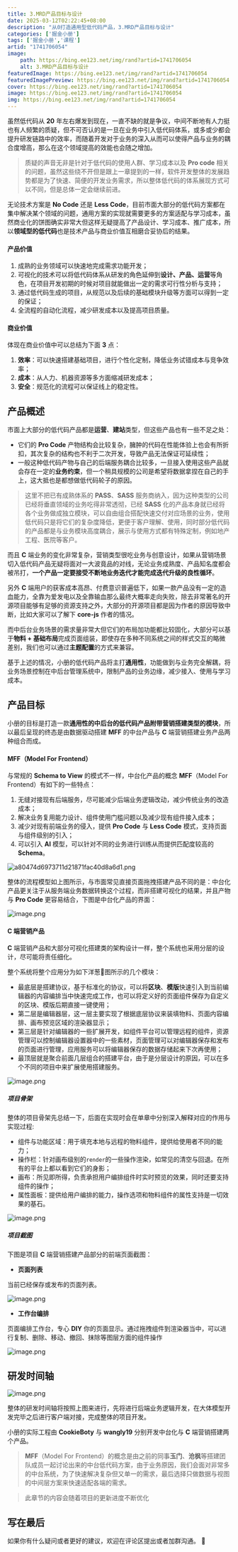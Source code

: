 ```yaml
---
title: 3.MRD产品目标与设计
date: 2025-03-12T02:22:45+08:00
description: "从0打造通用型低代码产品，3.MRD产品目标与设计"
categories: ['掘金小册']
tags: ['掘金小册','课程']
artid: "1741706054"
image:
    path: https://bing.ee123.net/img/rand?artid=1741706054
    alt: 3.MRD产品目标与设计
featuredImage: https://bing.ee123.net/img/rand?artid=1741706054
featuredImagePreview: https://bing.ee123.net/img/rand?artid=1741706054
cover: https://bing.ee123.net/img/rand?artid=1741706054
image: https://bing.ee123.net/img/rand?artid=1741706054
img: https://bing.ee123.net/img/rand?artid=1741706054
---
```


虽然低代码从 **20** 年左右爆发到现在，一直不缺的就是争议，中间不断地有人力挺也有人频繁的质疑，但不可否认的是一旦在业务中引入低代码体系，或多或少都会提升研发链路中的效率，而随着开发对于业务的深入从而可以使得产品与业务的耦合度增高，那么在这个领域提高的效能也会随之增加。

> 质疑的声音无非是针对于低代码的使用人群、学习成本以及 **Pro code** 相关的问题，虽然这些绕不开但是跟上一章提到的一样，软件开发整体的发展趋势都是为了快速、简便的开发业务需求，所以整体低代码的体系展现方式可以不同，但是总体一定会继续前进。

无论技术方案是 **No Code** 还是 **Less Code**，目前市面大部分的低代码方案都在集中解决某个领域的问题，通用方案的实现就需要更多的方案适配与学习成本，虽然商业化的饼图确实非常大但这样无疑提高了产品设计、学习成本、推广成本，所以**领域型的低代码**也是技术产品与商业价值互相磨合妥协后的结果。

#### 产品价值

1. 成熟的业务领域可以快速地完成需求功能开发；
2. 可视化的技术可以将低代码体系从研发的角色延伸到**设计、产品、运营**等角色，在项目开发初期的时候对项目就能做出一定的需求可行性分析与支持；
3. 通过低代码生成的项目，从规范以及后续的基础模块升级等方面可以得到一定的保证；
4. 全流程的自动化流程，减少研发成本以及提高项目质量。

#### 商业价值

体现在商业价值中可以总结为下面 **3** 点：
1. **效率**：可以快速搭建基础项目，进行个性化定制，降低业务试错成本与竞争效率；
2. **成本**：从人力、机器资源等多方面缩减研发成本；
3. **安全**：规范化的流程可以保证线上的稳定性。

## 产品概述

市面上大部分的低代码产品都是**运营**、**建站**类型，但这些产品也有一些不足之处：

- 它们的 **Pro Code** 产物结构会比较复杂，臃肿的代码在性能体验上也会有所折扣，其次复杂的结构也不利于二次开发，导致产品无法保证可延续性；
- 一般这种低代码产物与自己的后端服务耦合比较多，一旦接入使用这些产品就会存在一定的**业务约束**，但一个稍具规模的公司是希望将数据拿捏在自己的手上，这大抵也是都想做低代码轮子的原因。

> 这里不把已有成熟体系的 **PASS**、**SASS** 服务商纳入，因为这种类型的公司已经将垂直领域的业务吃得非常透彻，已经 **SASS** 化的产品本身就已经将各个业务做成独立模块，可以自由组合搭配快速交付对应场景的业务，使用低代码只是将它们的复杂度降低，更便于客户理解、使用，同时部分低代码的产品都是与业务模块高度耦合，展示与使用方式都有特殊定制，例如地产工程、医院等客户。

而且 **C** 端业务的变化非常复杂，营销类型很吃业务与创意设计，如果从营销场景切入低代码产品无疑将面对一大波竟品的对线，无论业务成熟度、产品知名度都会被吊打，**一个产品一定要接受不断地业务迭代才能完成迭代升级的良性循环**。

另外 **C** 端用户的获客成本高昂、付费意识普遍低下，如果一款产品没有一定的造血能力，全靠为爱发电以及全靠输血那么最终大概率走向失败，除去非常著名的开源项目能够有足够的资源支持之外，大部分的开源项目都是因为作者的原因导致中断，比如大家可以了解下 **core-js** 作者的情况。

而中后台业务场景的需求量非常大但它们的布局加功能都比较固化，大部分可以基于**物料 + 基础布局**完成页面组装，即使存在多种不同系统之间的样式交互的略微差别，我们也可以通过**主题配置**的方式来兼容。


基于上述的情况，小册的低代码产品将主打**通用性**，功能做到与业务完全解耦，将业务场景控制在中后台管理系统中，限制产品的业务边缘，减少接入、使用与学习成本。

## 产品目标

小册的目标是打造一款**通用性的中后台的低代码产品附带营销搭建类型的模块**，所以最后呈现的终态是由数据驱动搭建 **MFF** 的中台产品与 **C** 端营销搭建业务产品两种组合而成。

#### MFF（Model For Frontend）

与常规的 **Schema to View** 的模式不一样，中台化产品的概念 **MFF**（Model For Frontend）有如下的一些特点：

1. 无缝对接现有后端服务，尽可能减少后端业务逻辑改动，减少传统业务的改造成本；
4. 解决业务复用能力设计、组件使用门槛问题以及减少现有组件接入成本；
2. 减少对现有前端业务的侵入，提供 **Pro Code** 与 **Less Code** 模式，支持页面与组件级别的引入；
3. 可以引入 **AI** 模型，可以针对不同的业务进行训练从而提供匹配度较高的 **Schema**。

![a80474d6973711d21871fac40d8a6d1.png](https://p1-juejin.byteimg.com/tos-cn-i-k3u1fbpfcp/64e4bd5dcffc4243b180093d6afbde5f~tplv-k3u1fbpfcp-watermark.image?)

整体的流程模型如上图所示，与市面常见直接页面拖拽搭建产品不同的是：中台化产品更关注于从服务端业务数据转换这个过程，而非搭建可视化的结果，并且产物与 **Pro Code** 更容易结合，下图是中台化产品的界面：

![image.png](https://p9-juejin.byteimg.com/tos-cn-i-k3u1fbpfcp/d1fdd152b1f2434c863e32c65893f68c~tplv-k3u1fbpfcp-watermark.image?)

#### C 端营销产品

**C** 端营销产品和大部分可视化搭建类的架构设计一样，整个系统也采用分层的设计，尽可能将责任细化。

整个系统将整个应用分为如下洋葱🧅图所示的几个模块：

- 最底层是搭建协议，基于标准化的协议，可以将**区块**、**模版**快速引入到当前编辑器的内容编排当中快速完成工作，也可以将定义好的页面组件保存为自定义的区块、模版后期直接一键使用；
- 第二层是编辑器层，这一层主要实现了根据底层协议来装填物料、页面内容编排、画布预览区域的渲染器显示；
- 第三层是针对编辑器的一些扩展开发，如组件平台可以管理远程的组件，资源管理可以控制编辑器设置器中的一些素材，页面管理可以对编辑器保存和发布的页面进行管理，应用服务可以将编辑器保存的数据存储起来下次再使用；
- 最顶层就是聚合前面几层组合的搭建平台，由于是分层设计的原因，可以在多个不同的项目中来扩展使用搭建服务。

![image.png](https://p9-juejin.byteimg.com/tos-cn-i-k3u1fbpfcp/3ca60bf9ce314acab439480cc3a1d95d~tplv-k3u1fbpfcp-watermark.image?)

##### 项目骨架

整体的项目骨架先总结一下，后面在实现时会在单章中分别深入解释对应的作用与实现过程:

- 组件与功能区域：用于填充本地与远程的物料组件，提供给使用者不同的能力；
- 操作栏：针对画布级别的`render`的一些操作渲染，如常见的清空与回退。在所有的平台上都以看到它们的身影；
- 画布：所见即所得，负责承担用户编排组件时实时预览的效果，同时还要支持组件的操作；
- 属性面板：提供给用户编排的能力，操作选项和物料组件的属性支持是一切效果的基石。

![image.png](https://p6-juejin.byteimg.com/tos-cn-i-k3u1fbpfcp/991ccc52586d4ef984c3cebad43b350a~tplv-k3u1fbpfcp-watermark.image?)

##### 项目截图

下图是项目 **C** 端营销搭建产品部分的前端页面截图：

- **页面列表**

当前已经保存或发布的页面列表。

![image.png](https://p1-juejin.byteimg.com/tos-cn-i-k3u1fbpfcp/17a7c868080041929420c7bd91a8071e~tplv-k3u1fbpfcp-watermark.image?)

- **工作台编排**

页面编排工作台，专心 **DIY** 你的页面显示。通过拖拽组件到渲染器当中，可以进行复制、删除、移动、撤回、抹除等图层方面的组件操作


![image.png](https://p6-juejin.byteimg.com/tos-cn-i-k3u1fbpfcp/e3ddfa59e11d41a28999cb373a7971ce~tplv-k3u1fbpfcp-watermark.image?)

## 研发时间轴

![image.png](https://p9-juejin.byteimg.com/tos-cn-i-k3u1fbpfcp/fab5def20f65471d91ec9710bd74b674~tplv-k3u1fbpfcp-watermark.image?)

整体的研发时间轴将按照上图来进行，先将进行后端业务逻辑开发，在大体模型开发完毕之后进行客户端对接，完成整体的项目开发。

小册的实际工程由 **CookieBoty** 与 **wangly19** 分别开发中台化与 **C** 端营销搭建两个产品。

> **MFF**（Model For Frontend）的概念是由之前的同事**玉门**、**沧枫**等搭建团队成员一起讨论出来的中台低代码方案，由于业务原因，我们会面对非常多的中台系统，为了快速解决复杂但又单一的需求，最后选择只做数据与视图的中间层方案来快速适配各端的需求。

> 此章节的内容会随着项目的更新进度不断优化

## 写在最后

如果你有什么疑问或者更好的建议，欢迎在评论区提出或者加群沟通。 👏